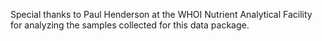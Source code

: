 ﻿Special thanks to Paul Henderson at the WHOI Nutrient Analytical Facility for analyzing the samples collected for this data package.